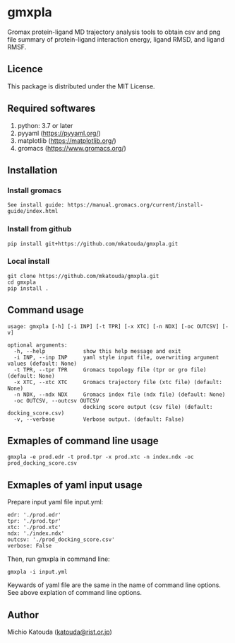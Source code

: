 # gmxpla

Gromax protein-ligand MD trajectory analysis tools to obtain csv and png file summary of 
protein-ligand interaction energy, ligand RMSD, and ligand RMSF.

## Licence

This package is distributed under the MIT License.

## Required softwares

1. python: 3.7 or later
2. pyyaml (https://pyyaml.org/)
3. matplotlib (https://matplotlib.org/)
4. gromacs (https://www.gromacs.org/)

## Installation

### Install gromacs

```
See install guide: https://manual.gromacs.org/current/install-guide/index.html
```

### Install from github

```
pip install git+https://github.com/mkatouda/gmxpla.git
```

### Local install

```
git clone https://github.com/mkatouda/gmxpla.git
cd gmxpla
pip install .
```

## Command usage

```
usage: gmxpla [-h] [-i INP] [-t TPR] [-x XTC] [-n NDX] [-oc OUTCSV] [-v]

optional arguments:
  -h, --help            show this help message and exit
  -i INP, --inp INP     yaml style input file, overwriting argument values (default: None)
  -t TPR, --tpr TPR     Gromacs topology file (tpr or gro file) (default: None)
  -x XTC, --xtc XTC     Gromacs trajectory file (xtc file) (default: None)
  -n NDX, --ndx NDX     Gromacs index file (ndx file) (default: None)
  -oc OUTCSV, --outcsv OUTCSV
                        docking score output (csv file) (default: docking_score.csv)
  -v, --verbose         Verbose output. (default: False)
```

## Exmaples of command line usage

```
gmxpla -e prod.edr -t prod.tpr -x prod.xtc -n index.ndx -oc prod_docking_score.csv
```

## Exmaples of yaml input usage

Prepare input yaml file input.yml:

```
edr: './prod.edr'
tpr: './prod.tpr'
xtc: './prod.xtc'
ndx: './index.ndx'
outcsv: './prod_docking_score.csv'
verbose: False
```

Then, run gmxpla in command line:

```
gmxpla -i input.yml
```

Keywards of yaml file are the same in the name of command line options.  
See above explation of command line options.  

## Author

Michio Katouda (katouda@rist.or.jp)  
